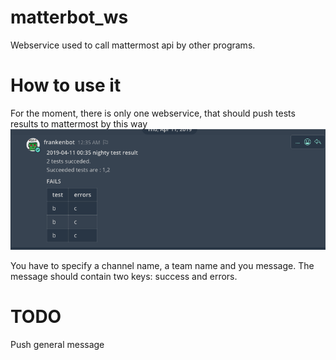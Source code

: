# matterbot_ws
Webservice used to call mattermost api by other programs.

# How to use it

For the moment, there is only one webservice, that should push tests results to mattermost by this way
    ![capture d'écran](push_result.png)


You have to specify a channel name, a team name and you message.
The message should contain two keys: success and errors.



# TODO

Push general message




